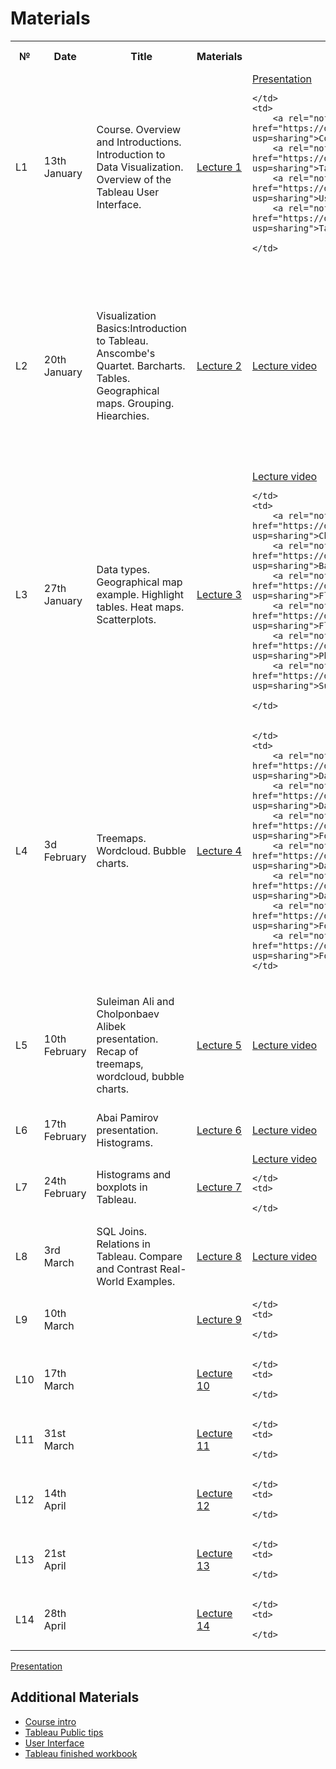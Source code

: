 # Materials



<table class="wikitable">
<tbody><tr>
	<th> № </th>
	<th> Date</th>
	<th> Title </th>
	<th> Materials
	</th>
	<th>View</th>
	<th>Additional Materials</th>
</tr>

<tr>
	<td> L1 </td>
	<td> 13th January </td>
	<td> Course. Overview and Introductions. Introduction to Data Visualization.
		Overview of the Tableau User Interface.</td>
	<td> <a rel="nofollow" class="external text" href="">Lecture 1</a>
	</td>
	<td><a rel="nofollow" class="external text" href="https://drive.google.com/file/d/1W5AuND2S-r5JM4CZ4upXWrJJ_Rb-Xs7P/view?usp=sharing">Presentation</a>



	</td>
	<td>
		<a rel="nofollow" class="external text" href="https://drive.google.com/file/d/1YW1Th664cPj3FIDkBsZrEbGUMZSoliwG/view?usp=sharing">Course intro</a>
		<a rel="nofollow" class="external text" href="https://drive.google.com/file/d/13hm4c0gaYNGXj0GMVeAdF-o7Z_2rA3Z8/view?usp=sharing">Tableau Public tips</a>
		<a rel="nofollow" class="external text" href="https://drive.google.com/file/d/1DOHaRbOxAP0JCdKE4yDmqXygRN5AdJId/view?usp=sharing">User Interface</a>
		<a rel="nofollow" class="external text" href="https://drive.google.com/file/d/1UVp2vPUSr3cLzdKXIqGdPuKUK0WhNcOP/view?usp=sharing">Tableau finished workbook</a>

	</td>
</tr>

<tr>
	<td> L2 </td>
	<td> 20th January </td>
	<td> Visualization Basics:Introduction to Tableau. Anscombe's Quartet. Barcharts. Tables. Geographical maps. Grouping. Hiearchies.	</td>
	<td> <a rel="nofollow" class="external text" href="">Lecture 2</a>
	</td>
	<td>
		<a rel="nofollow" class="external text" href="https://youtu.be/v2MTD0bDJ-8">Lecture video</a>
	</td>
	<td>
		<a rel="nofollow" class="external text" href="https://drive.google.com/file/d/1wTC9caLQk9caw4ElSZchwgwWzi5M-XtA/view?usp=sharing">Connecting to Data</a>
		<a rel="nofollow" class="external text" href="https://drive.google.com/file/d/1g5jmaIiKoxfHdlGp4LRPNv2OfdZX7Xm3/view?usp=sharing">Discrete vs Contiious</a>
		<a rel="nofollow" class="external text" href="https://drive.google.com/file/d/1_vQuY9wLDZHlMTouyajWR5Z75ILsrEug/view?usp=sharing">Flights Data</a>
		<a rel="nofollow" class="external text" href="https://drive.google.com/file/d/1Y0KTYX58xNtZ0vZ4SK0wZPA1KOJsD6s8/view?usp=sharing">Getting started with Data</a>
		<a rel="nofollow" class="external text" href="https://drive.google.com/file/d/1vymT_D9aWeSKCfjU34mn9Y_6uJV8R-m-/view?usp=sharing">Understanding pill types, finished workbook.</a>
		<a rel="nofollow" class="external text" href="https://drive.google.com/file/d/1Ld3yG0etYr0ha178q2lTUDcFWZCCd7RQ/view?usp=sharing">Understanding pill types, raw workbook.</a>

	</td>
</tr>

<tr>
	<td> L3 </td>
	<td> 27th January </td>
	<td> Data types. Geographical map example. Highlight tables. Heat maps. Scatterplots.</td>
	<td> <a rel="nofollow" class="external text" href="">Lecture 3</a>
	</td>
	<td>
		<a rel="nofollow" class="external text" href="https://www.youtube.com/watch?v=Dg27JBfiksY">Lecture video</a>

	</td>
	<td>
		<a rel="nofollow" class="external text" href="https://drive.google.com/file/d/1qyyCLMPzz_9rtr32z-tRn9v_3SD6nXpK/view?usp=sharing">Chart overview</a>
		<a rel="nofollow" class="external text" href="https://drive.google.com/file/d/1CEgXsl71aHIws3m4F3AAiAvYsmuUgr0h/view?usp=sharing">Basic charts</a>
		<a rel="nofollow" class="external text" href="https://drive.google.com/file/d/1GV8p8qlc5_UIBJ7BmA6-HFjKOO9em0v3/view?usp=sharing">Flights data in-class exercise</a>
		<a rel="nofollow" class="external text" href="https://drive.google.com/file/d/17IHzTJmi9UKjOTlhvlmDjfeVcRyBPuxR/view?usp=sharing">Flights data raw workbook</a>
		<a rel="nofollow" class="external text" href="https://drive.google.com/file/d/1OdFLYqUIq8YJLZ9cSvkJ2jMVPANhdWLT/view?usp=sharing">Pharmaceutical data in-class exercise</a>
		<a rel="nofollow" class="external text" href="https://drive.google.com/file/d/19INSVr-v6ectQYKFh9QVCl0f8YPX75L7/view?usp=sharing">SuperDrugs Prescriptions excel</a>

	</td>
</tr>

<tr>
	<td> L4 </td>
	<td> 3d February </td>
	<td> Treemaps. Wordcloud. Bubble charts. </td>
	<td> <a rel="nofollow" class="external text" href="">Lecture 4</a>
	</td>
	<td>

	</td>
	<td>
		<a rel="nofollow" class="external text" href="https://drive.google.com/file/d/1L7jBLcUS94Zjk5yHgQJVWpIfjiMAbMd7/view?usp=sharing">Dashboart formatting, finished workbook</a>
		<a rel="nofollow" class="external text" href="https://drive.google.com/file/d/1q5byf8Wmicqmk8279vSOGAdOmUfL6BhD/view?usp=sharing">Dashboard formatting, raw workbook</a>
		<a rel="nofollow" class="external text" href="https://drive.google.com/file/d/1hTK534RrcDkK6wL7tBwj4zoeXAJf9I0L/view?usp=sharing">Formatting in-class, finished workbook</a>
		<a rel="nofollow" class="external text" href="https://drive.google.com/file/d/1X4ObRLu3LawBFhDmxHaAEg-CXbHbozYe/view?usp=sharing">Dashboards &amp; Stories</a>
		<a rel="nofollow" class="external text" href="https://drive.google.com/file/d/1PXGAsReBx1lar0wzWCqi8TXTHej_T5hM/view?usp=sharing">Dashboards in-class exercise</a>
		<a rel="nofollow" class="external text" href="https://drive.google.com/file/d/1fCp-IDN-G8oNW81GjqPZYYs9nQeQwG7q/view?usp=sharing">Formatting dashboards</a>
		<a rel="nofollow" class="external text" href="https://drive.google.com/file/d/1jvHXCfEm8PTqcisQ8C_-zGo8rTzZMHZN/view?usp=sharing">Formatting worksheets</a>
	</td>
</tr>


<tr>
	<td> L5 </td>
	<td> 10th February </td>
	<td> Suleiman Ali and Cholponbaev Alibek presentation. Recap of treemaps, wordcloud, bubble charts.</td>
	<td> <a rel="nofollow" class="external text" href="">Lecture 5</a>
	</td>
	<td>
		<a rel="nofollow" class="external text" href="https://youtu.be/Rm-gvldSAK8">Lecture video</a>
	</td>
	<td>
		<a rel="nofollow" class="external text" href="https://drive.google.com/file/d/1tzL4eOYveckPoo1QsbLVroQMyQoecb3o/view?usp=sharing">Calculated fields</a>
		<a rel="nofollow" class="external text" href="https://drive.google.com/file/d/1j1Lxmhfe5-ykgkNdEI74UQtAc8fuqVBW/view?usp=sharing">Introduction to maps</a>
		<a rel="nofollow" class="external text" href="https://drive.google.com/file/d/16LLg-TaWa7rh0BpsXuJebi6N_P80gb6V/view?usp=sharing">Introduction to maps in-class activity</a>
		<a rel="nofollow" class="external text" href="https://drive.google.com/file/d/1dVH-pzzB6VaBIf52S0EMGNgvj2qWezdk/view?usp=sharing">Restaurants data in-class activity</a>
	</td>
</tr>

<tr>
	<td> L6 </td>
	<td> 17th February </td>
	<td> Abai Pamirov presentation. Histograms.</td>
	<td> <a rel="nofollow" class="external text" href="">Lecture 6</a>
	</td>
	<td>
		<a rel="nofollow" class="external text" href="https://youtu.be/mCg4IjWV37k">Lecture video</a>
	</td>
	<td>

	</td>
</tr>


<tr>
	<td> L7 </td>
	<td> 24th February </td>
	<td> Histograms and boxplots in Tableau.</td>
	<td> <a rel="nofollow" class="external text" href="">Lecture 7</a>
	</td>
	<td>
		<a rel="nofollow" class="external text" href="https://youtu.be/CxrrNsHKXz0">Lecture video</a>

	</td>
	<td>

	</td>
</tr>


<tr>
	<td> L8 </td>
	<td> 3rd March</td>
	<td> SQL Joins. Relations in Tableau. Compare and Contrast Real-World Examples.</td>
	<td> <a rel="nofollow" class="external text" href="">Lecture 8</a>
	</td>
	<td>
		<a rel="nofollow" class="external text" href="https://www.youtube.com/watch?v=pzjjuASk89M">Lecture video</a>
	</td>
	<td>

	</td>
</tr>


<tr>
	<td> L9 </td>
	<td> 10th March </td>
	<td> </td>
	<td> <a rel="nofollow" class="external text" href="">Lecture 9</a>
	</td>
	<td>

	</td>
	<td>

	</td>
</tr>


<tr>
	<td> L10 </td>
	<td> 17th March </td>
	<td> </td>
	<td> <a rel="nofollow" class="external text" href="">Lecture 10</a>
	</td>
	<td>

	</td>
	<td>

	</td>
</tr>
<tr>
	<td> L11 </td>
	<td> 31st March </td>
	<td> </td>
	<td> <a rel="nofollow" class="external text" href="">Lecture 11</a>
	</td>
	<td>

	</td>
	<td>

	</td>
</tr>
<tr>
	<td> L12 </td>
	<td> 14th April </td>
	<td> </td>
	<td> <a rel="nofollow" class="external text" href="">Lecture 12</a>
	</td>
	<td>

	</td>
	<td>

	</td>
</tr>

<tr>
	<td> L13 </td>
	<td> 21st April </td>
	<td> </td>
	<td> <a rel="nofollow" class="external text" href="">Lecture 13</a>
	</td>
	<td>

	</td>
	<td>

	</td>
</tr>

<tr>
	<td> L14 </td>
	<td> 28th April </td>
	<td> </td>
	<td> <a rel="nofollow" class="external text" href="">Lecture 14</a>
	</td>
	<td>

	</td>
	<td>

	</td>
</tr>




</tbody></table>

[Presentation](https://drive.google.com/file/d/1W5AuND2S-r5JM4CZ4upXWrJJ_Rb-Xs7P/view?usp=sharin)


## Additional Materials

- <a rel="nofollow" class="external text" href="https://drive.google.com/file/d/1YW1Th664cPj3FIDkBsZrEbGUMZSoliwG/view?usp=sharing">Course intro</a>
- <a rel="nofollow" class="external text" href="https://drive.google.com/file/d/13hm4c0gaYNGXj0GMVeAdF-o7Z_2rA3Z8/view?usp=sharing">Tableau Public tips</a>
- <a rel="nofollow" class="external text" href="https://drive.google.com/file/d/1DOHaRbOxAP0JCdKE4yDmqXygRN5AdJId/view?usp=sharing">User Interface</a>
- <a rel="nofollow" class="external text" href="https://drive.google.com/file/d/1UVp2vPUSr3cLzdKXIqGdPuKUK0WhNcOP/view?usp=sharing">Tableau finished workbook</a>


